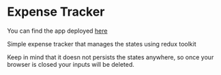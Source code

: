 # Expense Tracker
You can find the app deployed [here](https://vsr-expense-tracker.netlify.app/)

Simple expense tracker that manages the states using redux toolkit

Keep in mind that it doesn not persists the states anywhere, so once your browser is closed your inputs will be deleted.


